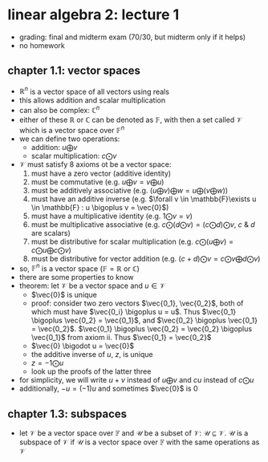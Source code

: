 # linear algebra 2: lecture 1

- grading: final and midterm exam (70/30, but midterm only if it helps)
- no homework

## chapter 1.1: vector spaces
- $\mathbb{R}^n$ is a vector space of all vectors using reals
- this allows addition and scalar multiplication
- can also be complex: $\mathbb{C}^n$
- either of these $\mathbb{R}$ or $\mathbb{C}$ can be denoted as $\mathbb{F}$, with then a set called $\mathcal{V}$ which is a vector space over $\mathbb{F}^n$
- we can define two operations:
    - addition: $u \bigoplus v$
    - scalar multiplication: $c \bigodot v$
- $\mathcal{V}$ must satisfy 8 axioms ot be a vector space:
    1. must have a zero vector (additive identity)
    2. must be commutative (e.g. $u \bigoplus v = v \bigoplus u$)
    3. must be additively associative (e.g. $(u \bigoplus v) \bigoplus w = u \bigoplus (v \bigoplus w)$)
    4. must have an additive inverse (e.g. $\forall v \in \mathbb{F}\exists u \in \mathbb{F} : u \bigoplus v = \vec{0}$)
    5. must have a multiplicative identity (e.g. $1 \bigodot v = v$)
    6. must be multiplicative associative (e.g. $c \bigodot (d \bigodot v) = (c \bigodot d) \bigodot v$, $c$ & $d$ are scalars)
    7. must be distributive for scalar multiplication (e.g. $c \bigodot (u \bigoplus v) = c \bigodot u \bigoplus c \bigodot v$)
    8. must be distributive for vector addition (e.g. $(c + d) \bigodot v = c \bigodot v \bigoplus d \bigodot v$)
- so, $\mathbb{F}^n$ is a vector space ($\mathbb{F} = \mathbb{R}$ or $\mathbb{C}$)
- there are some properties to know
- theorem: let $\mathcal{V}$ be a vector space and $u\in \mathcal{V}$
    - $\vec{0}$ is unique
    - proof: consider two zero vectors $\vec{0_1}, \vec{0_2}$, both of which must have $\vec{0_i} \bigoplus u = u$. Thus $\vec{0_1} \bigoplus \vec{0_2} = \vec{0_1}$, and $\vec{0_2} \bigoplus \vec{0_1} = \vec{0_2}$. $\vec{0_1} \bigoplus \vec{0_2} = \vec{0_2} \bigoplus \vec{0_1}$ from axiom ii. Thus $\vec{0_1} = \vec{0_2}$
    - $\vec{0} \bigodot u = \vec{0}$
    - the additive inverse of $u$, $z$, is unique
    - $z = -1 \bigodot u$
    - look up the proofs of the latter three
- for simplicity, we will write $u +v$ instead of $u \bigoplus v$ and $cu$ instead of $c \bigodot u$
- additionally, $-u = (-1)u$ and sometimes $\vec{0}$ is $0$

## chapter 1.3: subspaces
- let $\mathcal{V}$ be a vector space over $\mathbb{F}$ and $\mathcal{U}$ be a subset of $\mathcal{V}$: $\mathcal{U} \subseteq \mathcal{V}$. $\mathcal{U}$ is a subspace of $\mathcal{V}$ if $\mathcal{U}$ is a vector space over $\mathbb{F}$ with the same operations as $\mathcal{V}$